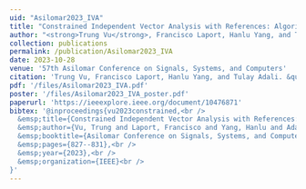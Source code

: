 ```yaml
---
uid: "Asilomar2023_IVA"
title: "Constrained Independent Vector Analysis with References: Algorithms and Performance Evaluation"
author: "<strong>Trung Vu</strong>, Francisco Laport, Hanlu Yang, and Tulay Adali"
collection: publications
permalink: /publication/Asilomar2023_IVA
date: 2023-10-28
venue: '57th Asilomar Conference on Signals, Systems, and Computers'
citation: 'Trung Vu, Francisco Laport, Hanlu Yang, and Tulay Adali. &quot;Constrained Independent Vector Analysis with References: Algorithms and Performance Evaluation,&quot; In Proceedings of 57th Asilomar Conference on Signals, Systems, and Computers, Pacific Grove, CA, USA, October 27-30, 2024.'
pdf: '/files/Asilomar2023_IVA.pdf'
poster: '/files/Asilomar2023_IVA_poster.pdf'
paperurl: 'https://ieeexplore.ieee.org/document/10476871'
bibtex: '@inproceedings{vu2023constrained,<br />
  &emsp;title={Constrained Independent Vector Analysis with References: Algorithms and Performance Evaluation},<br />
  &emsp;author={Vu, Trung and Laport, Francisco and Yang, Hanlu and Adali, Tulay},<br />
  &emsp;booktitle={Asilomar Conference on Signals, Systems, and Computers},<br />
  &emsp;pages={827--831},<br />
  &emsp;year={2023},<br />
  &emsp;organization={IEEE}<br />
}'
---
```

